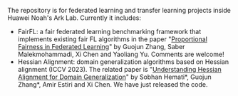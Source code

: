 The repository is for federated learning and transfer learning projects inside Huawei Noah's Ark Lab. Currently it includes:

* FairFL: a fair federated learning benchmarking framework that implements existing fair FL algorithms in the paper "[Proportional Fairness in Federated Learning](https://openreview.net/forum?id=ryUHgEdWCQ)" by Guojun Zhang, Saber Malekmohammadi, Xi Chen and Yaoliang Yu. Comments are welcome!
* Hessian Alignment: domain generalization algorithms based on Hessian alignment (ICCV 2023). The related paper is "[Understanding Hessian Alignment for Domain Generalization](https://arxiv.org/abs/2308.11778)" by Sobhan Hemati*, Guojun Zhang*, Amir Estiri and Xi Chen. We have just released the code.
